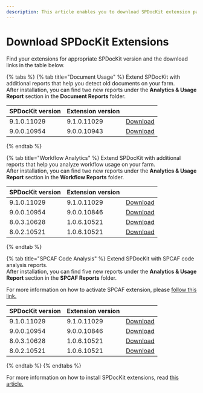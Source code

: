 ```yaml
---
description: This article enables you to download SPDocKit extension packages.
---
```


# Download SPDocKit Extensions

Find your extensions for appropriate SPDocKit version and the download links in the table below.

{% tabs %}
{% tab title="Document Usage" %}
Extend SPDocKit with additional reports that help you detect old documents on your farm.  
After installation, you can find two new reports under the **Analytics & Usage Report** section in the **Document Reports** folder.

| SPDocKit version | Extension version |  |
| :--- | :--- | :--- |
| 9.1.0.11029 | 9.1.0.11029 | [Download](http://extensions.spdockit.com/api/v2/package/syskit.spdockit.plugins.documentusage/9.1.0.11029) |
| 9.0.0.10954 | 9.0.0.10943 | [Download](http://extensions.spdockit.com/api/v2/package/syskit.spdockit.plugins.documentusage/9.0.0.10943) |
{% endtab %}

{% tab title="Workflow Analytics" %}
Extend SPDocKit with additional reports that help you analyze workflow usage on your farm.  
After installation, you can find two new reports under the **Analytics & Usage Report** section in the **Workflow Reports** folder.

| SPDocKit version | Extension version |  |
| :--- | :--- | :--- |
| 9.1.0.11029 | 9.1.0.11029 | [Download](http://extensions.spdockit.com/api/v2/package/syskit.spdockit.plugins.workflowanalytics/9.1.0.11029) |
| 9.0.0.10954 | 9.0.0.10846 | [Download](http://extensions.spdockit.com/api/v2/package/syskit.spdockit.plugins.workflowanalytics/9.0.0.10846) |
| 8.0.3.10628 | 1.0.6.10521 | [Download](http://extensions.spdockit.com/api/v2/package/acceleratio.spdockit.plugins.workflowanalytics/1.0.6.10521) |
| 8.0.2.10521 | 1.0.6.10521 | [Download](http://extensions.spdockit.com/api/v2/package/acceleratio.spdockit.plugins.workflowanalytics/1.0.6.10521) |
{% endtab %}

{% tab title="SPCAF Code Analysis" %}
Extend SPDocKit with SPCAF code analysis reports.  
After installation, you can find five new reports under the **Analytics & Usage Report** section in the **SPCAF Reports** folder.

For more information on how to activate SPCAF extension, please [follow this link.](activate-spcaf-extension.md)

| SPDocKit version | Extension version |  |
| :--- | :--- | :--- |
| 9.1.0.11029 | 9.1.0.11029 | [Download](http://extensions.spdockit.com/api/v2/package/syskit.spdockit.plugins.spcaf/9.1.0.11029) |
| 9.0.0.10954 | 9.0.0.10846 | [Download](http://extensions.spdockit.com/api/v2/package/syskit.spdockit.plugins.spcaf/9.0.0.10846) |
| 8.0.3.10628 | 1.0.6.10521 | [Download](http://extensions.spdockit.com/api/v2/package/acceleratio.spdockit.plugins.spcaf/1.0.6.10521) |
| 8.0.2.10521 | 1.0.6.10521 | [Download](http://extensions.spdockit.com/api/v2/package/acceleratio.spdockit.plugins.spcaf/1.0.6.10521) |
{% endtab %}
{% endtabs %}

For more information on how to install SPDocKit extensions, read [this article.](install-spdockit-extensions.md)

